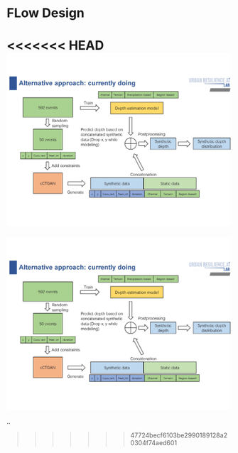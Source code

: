 # FLow Design
<<<<<<< HEAD
![Layout](cCTGAN_layout.jpg)
=======
![Layout](cCTGAN_layout.jpg)

..

>>>>>>> 47724becf6103be2990189128a20304f74aed601
